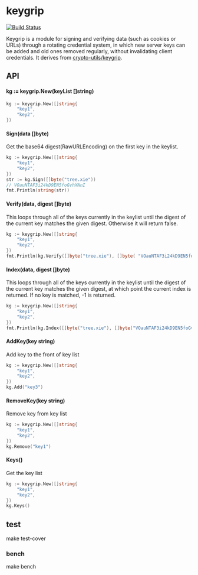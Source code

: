 # keygrip

[![Build Status](https://github.com/vicanso/keygrip/workflows/Test/badge.svg)](https://github.com/vicanso/keygrip/actions)

Keygrip is a module for signing and verifying data (such as cookies or URLs) through a rotating credential system, in which new server keys can be added and old ones removed regularly, without invalidating client credentials. It derives from [crypto-utils/keygrip](https://github.com/crypto-utils/keygrip).

## API

#### kg := keygrip.New(keyList []string)

```go
kg := keygrip.New([]string{
    "key1",
    "key2",
})
```

#### Sign(data []byte)

Get the base64 digest(RawURLEncoding) on the first key in the keylist.

```go
kg := keygrip.New([]string{
    "key1",
    "key2",
})
str := kg.Sign([]byte("tree.xie"))
// VOauNTAF3i24kD9EN5foGvhXNnI
fmt.Println(string(str))
```

#### Verify(data, digest []byte)

This loops through all of the keys currently in the keylist until the digest of the current key matches the given digest. Otherwise it will return false.


```go
kg := keygrip.New([]string{
    "key1",
    "key2",
})
fmt.Println(kg.Verify([]byte("tree.xie"), []byte( "VOauNTAF3i24kD9EN5foGvhXNnI")))
```

#### Index(data, digest []byte)

This loops through all of the keys currently in the keylist until the digest of the current key matches the given digest, at which point the current index is returned. If no key is matched, -1 is returned.


```go
kg := keygrip.New([]string{
    "key1",
    "key2",
})
fmt.Println(kg.Index([]byte("tree.xie"), []byte("VOauNTAF3i24kD9EN5foGvhXNnI")))
```

#### AddKey(key string)

Add key to the front of key list

```go
kg := keygrip.New([]string{
    "key1",
    "key2",
})
kg.Add("key3")
```

#### RemoveKey(key string)

Remove key from key list

```go
kg := keygrip.New([]string{
    "key1",
    "key2",
})
kg.Remove("key1")
```

#### Keys()

Get the key list

```go
kg := keygrip.New([]string{
    "key1",
    "key2",
})
kg.Keys()
```


## test

make test-cover

### bench

make bench

